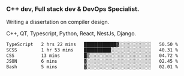 <h3>C++ dev, Full stack dev & DevOps Specialist.</h3>
<p>Writing a dissertation on compiler design. <p>
<p>C++, QT, Typescript, Python, React, NestJs, Django.</p>

<!--START_SECTION:waka-->

```txt
TypeScript   2 hrs 22 mins   ████████████▓░░░░░░░░░░░░   50.50 %
SCSS         1 hr 53 mins    ██████████░░░░░░░░░░░░░░░   40.31 %
CSS          13 mins         █▒░░░░░░░░░░░░░░░░░░░░░░░   04.72 %
JSON         6 mins          ▓░░░░░░░░░░░░░░░░░░░░░░░░   02.45 %
Bash         5 mins          ▓░░░░░░░░░░░░░░░░░░░░░░░░   02.01 %
```

<!--END_SECTION:waka-->
